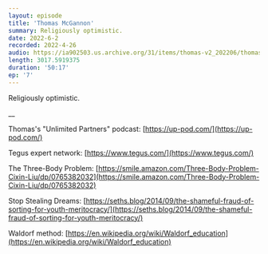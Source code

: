 ```yaml
---
layout: episode
title: 'Thomas McGannon'
summary: Religiously optimistic.
date: 2022-6-2
recorded: 2022-4-26
audio: https://ia902503.us.archive.org/31/items/thomas-v2_202206/thomas-v2.mp3
length: 3017.5919375
duration: '50:17'
ep: '7'
---
```


Religiously optimistic.

__

Thomas's "Unlimited Partners" podcast: [https://up-pod.com/](https://up-pod.com/)

Tegus expert network: [https://www.tegus.com/](https://www.tegus.com/)

The Three-Body Problem: [https://smile.amazon.com/Three-Body-Problem-Cixin-Liu/dp/0765382032](https://smile.amazon.com/Three-Body-Problem-Cixin-Liu/dp/0765382032)

Stop Stealing Dreams: [https://seths.blog/2014/09/the-shameful-fraud-of-sorting-for-youth-meritocracy/](https://seths.blog/2014/09/the-shameful-fraud-of-sorting-for-youth-meritocracy/)

Waldorf method: [https://en.wikipedia.org/wiki/Waldorf_education](https://en.wikipedia.org/wiki/Waldorf_education)

